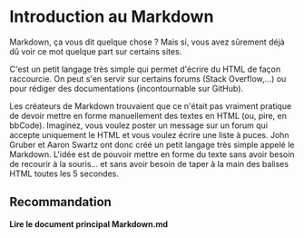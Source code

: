 # Introduction au Markdown
Markdown, ça vous dit quelque chose ? Mais si, vous avez sûrement déjà dû voir ce mot quelque part sur certains sites.

C'est un petit langage très simple qui permet d'écrire du HTML de façon raccourcie. 
On peut s'en servir sur certains forums (Stack Overflow,...) ou pour rédiger des documentations (incontournable sur GitHub).

Les créateurs de Markdown trouvaient que ce n'était pas vraiment pratique de devoir mettre en forme manuellement des textes en HTML (ou, pire, en bbCode).
Imaginez, vous voulez poster un message sur un forum qui accepte uniquement le HTML et vous voulez écrire une liste à puces. 
John Gruber et Aaron Swartz ont donc créé un petit langage très simple appelé le Markdown.
L'idée est de pouvoir mettre en forme du texte sans avoir besoin de recourir à la souris… et sans avoir besoin de taper à la main des balises HTML toutes les 5 secondes.

## Recommandation

**Lire le document principal Markdown.md**

